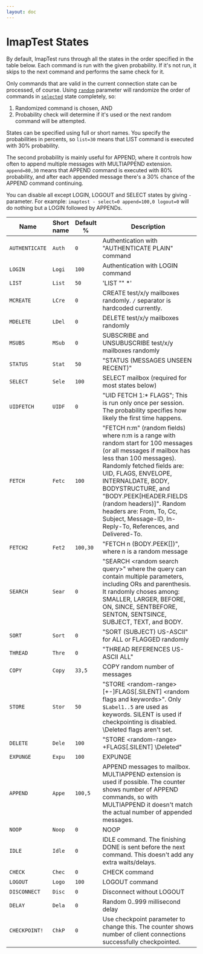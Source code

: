 ```yaml
---
layout: doc
---
```


# ImapTest States

By default, ImapTest runs through all the states in the order specified in the table below. Each command is run with the given probability. If it's not run, it skips to the next command and performs the same check for it.

Only commands that are valid in the current connection state can be processed, of course. Using [`random`](/configuration#random) parameter will randomize the order of commands in [`selected`](/scripted_test#state) state completely, so:

1. Randomized command is chosen, AND
1. Probability check will determine if it's used or the next random command will be attempted.

States can be specified using full or short names. You specify the probabilities in percents, so `list=30` means that LIST command is executed with 30% probability.

The second probability is mainly useful for APPEND, where it controls how often to append multiple messages with MULTIAPPEND extension. `append=80,30` means that APPEND command is executed with 80% probability, and after each appended message there's a 30% chance of the APPEND command continuing.

You can disable all except LOGIN, LOGOUT and SELECT states by giving `-` parameter. For example: `imaptest - select=0 append=100,0 logout=0` will do nothing but a LOGIN followed by APPENDs.

| Name           | Short name | Default % | Description                                                                 |
| -------------- | ---------- | --------- | --------------------------------------------------------------------------- |
| `AUTHENTICATE` | `Auth`     | `0`       | Authentication with "AUTHENTICATE PLAIN" command                            |
| `LOGIN`        | `Logi`     | `100`     | Authentication with LOGIN command                                         |
| `LIST`         | `List`     | `50`      | 'LIST "" \*'                                                                 |
| `MCREATE`      | `LCre`     | `0`       | CREATE test/x/y mailboxes randomly. `/` separator is hardcoded currently. |
| `MDELETE`      | `LDel`     | `0`       | DELETE test/x/y mailboxes randomly                                        |
| `MSUBS`        | `MSub`     | `0`       | SUBSCRIBE and UNSUBUSCRIBE test/x/y mailboxes randomly                  |
| `STATUS`       | `Stat`     | `50`      | "STATUS (MESSAGES UNSEEN RECENT)"                                           |
| `SELECT`       | `Sele`     | `100`     | SELECT mailbox (required for most states below)                           |
| `UIDFETCH`     | `UIDF`     | `0`       | "UID FETCH 1:\* FLAGS"; This is run only once per session. The probability specifies how likely the first time happens. |
| `FETCH`        | `Fetc`     | `100`     | "FETCH n:m" (random fields) where n:m is a range with random start for 100 messages (or all messages if mailbox has less than 100 messages). Randomly fetched fields are: UID, FLAGS, ENVELOPE, INTERNALDATE, BODY, BODYSTRUCTURE, and "BODY.PEEK[HEADER.FIELDS (random headers)]". Random headers are: From, To, Cc, Subject, Message-ID, In-Reply-To, References, and Delivered-To. |
| `FETCH2`       | `Fet2`     | `100,30`  | "FETCH n (BODY.PEEK[])", where n is a random message                        |
| `SEARCH`       | `Sear`     | `0`       | "SEARCH \<random search query\>" where the query can contain multiple parameters, including ORs and parenthesis. It randomly choses among: SMALLER, LARGER, BEFORE, ON, SINCE, SENTBEFORE, SENTON, SENTSINCE, SUBJECT, TEXT, and BODY. |
| `SORT`         | `Sort`     | `0`       | "SORT (SUBJECT) US-ASCII" for ALL or FLAGGED randomly                   |
| `THREAD`       | `Thre`     | `0`       | "THREAD REFERENCES US-ASCII ALL"                                            |
| `COPY`         | `Copy`     | `33,5`    | COPY random number of messages                                            |
| `STORE`        | `Stor`     | `50`      | "STORE \<random-range\> [+-]FLAGS[.SILENT] \<random flags and keywords\>". Only `$Label1..5` are used as keywords. SILENT is used if checkpointing is disabled. \Deleted flags aren't set. |
| `DELETE`       | `Dele`     | `100`     | "STORE \<random-range\> +FLAGS[.SILENT] \Deleted"                             |
| `EXPUNGE`      | `Expu`     | `100`     | EXPUNGE                                                                   |
| `APPEND`       | `Appe`     | `100,5`   | APPEND messages to mailbox. MULTIAPPEND extension is used if possible. The counter shows number of APPEND commands, so with MULTIAPPEND it doesn't match the actual number of appended messages. |
| `NOOP`         | `Noop`     | `0`       | NOOP                                                                      |
| `IDLE`         | `Idle`     | `0`       | IDLE command. The finishing DONE is sent before the next command. This doesn't add any extra waits/delays. |
| `CHECK`        | `Chec`     | `0`       | CHECK command                                                             |
| `LOGOUT`       | `Logo`     | `100`     | LOGOUT command                                                            |
| `DISCONNECT`   | `Disc`     | `0`       | Disconnect without LOGOUT                                                 |
| `DELAY`        | `Dela`     | `0`       | Random 0..999 millisecond delay                                             |
| `CHECKPOINT!`  | `ChkP`     | `0`       | Use checkpoint parameter to change this. The counter shows number of client connections successfully checkpointed. |
